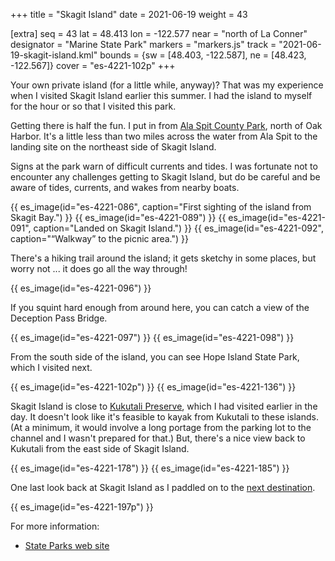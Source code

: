 +++
title = "Skagit Island"
date = 2021-06-19
weight = 43

[extra]
seq = 43
lat = 48.413
lon = -122.577
near = "north of La Conner"
designator = "Marine State Park"
markers = "markers.js"
track = "2021-06-19-skagit-island.kml"
bounds = {sw = [48.403, -122.587], ne = [48.423, -122.567]}
cover = "es-4221-102p"
+++

Your own private island (for a little while, anyway)? That was my experience when I visited Skagit Island earlier this summer. I had the island to myself for the hour or so that I visited this park.

<!-- more -->

Getting there is half the fun. I put in from [Ala Spit County Park](https://www.islandcountywa.gov/PublicWorks/Parks/Pages/ala-spit.aspx), north of Oak Harbor. It's a little less than two miles across the water from Ala Spit to the landing site on the northeast side of Skagit Island.

Signs at the park warn of difficult currents and tides. I was fortunate not to encounter any challenges getting to Skagit Island, but do be careful and be aware of tides, currents, and wakes from nearby boats.

{{ es_image(id="es-4221-086", caption="First sighting of the island from Skagit Bay.") }}
{{ es_image(id="es-4221-089") }}
{{ es_image(id="es-4221-091", caption="Landed on Skagit Island.") }}
{{ es_image(id="es-4221-092", caption="“Walkway” to the picnic area.") }}

There's a hiking trail around the island; it gets sketchy in some places, but worry not ... it does go all the way through!

{{ es_image(id="es-4221-096") }}

If you squint hard enough from around here, you can catch a view of the Deception Pass Bridge.

{{ es_image(id="es-4221-097") }}
{{ es_image(id="es-4221-098") }}

From the south side of the island, you can see Hope Island State Park, which I visited next.

{{ es_image(id="es-4221-102p") }}
{{ es_image(id="es-4221-136") }}

Skagit Island is close to [Kukutali Preserve](/kukutali), which I had visited earlier in the day. It doesn't look like it's feasible to kayak from Kukutali to these islands. (At a minimum, it would involve a long portage from the parking lot to the channel and I wasn't prepared for that.) But, there's a nice view back to Kukutali from the east side of Skagit Island.

{{ es_image(id="es-4221-178") }}
{{ es_image(id="es-4221-185") }}

One last look back at Skagit Island as I paddled on to the [next destination](/hope-island-skagit/).

{{ es_image(id="es-4221-197p") }}

For more information:

* [State Parks web site](https://parks.state.wa.us/584/Skagit-Island)
